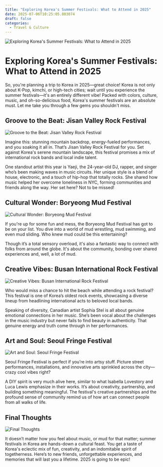 ```yaml
---
title: "Exploring Korea's Summer Festivals: What to Attend in 2025"
date: 2025-07-06T10:25:05.803074
draft: false
categories:
  - Travel & Culture
---
```


![Exploring Korea's Summer Festivals: What to Attend in 2025](/images/2025-07-06-exploring-koreas-summer-festivals-what-to-attend-in-2025.jpg)

# Exploring Korea's Summer Festivals: What to Attend in 2025

So, you're planning a trip to Korea in 2025—great choice! Korea is not only about K-Pop, kimchi, or high-tech cities; wait until you experience the summer festivals—it's an entirely different vibe! Packed with colors, culture, music, and oh-so-delicious food, Korea's summer festivals are an absolute must. Let me take you through a few gems you shouldn't miss.

## Groove to the Beat: Jisan Valley Rock Festival
![Groove to the Beat: Jisan Valley Rock Festival](/images/2025-07-06-exploring-koreas-summer-festivals-what-to-attend-in-2025-h2-1.jpg)


Imagine this: stunning mountain backdrop, energy-fueled performances, and you soaking it all in. That’s Jisan Valley Rock Festival for you. Set against Korea's serene mountain landscape, this festival promises a mix of international rock bands and local indie talent.

One standout artist this year is Yaeji, the 24-year-old DJ, rapper, and singer who’s been making waves in music circuits. Her unique style is a blend of house, electronic, and a touch of hip-hop that totally rocks. She shared how music helped her overcome loneliness in NYC, forming communities and friends along the way. Her set here? Not to be missed!

## Cultural Wonder: Boryeong Mud Festival
![Cultural Wonder: Boryeong Mud Festival](/images/2025-07-06-exploring-koreas-summer-festivals-what-to-attend-in-2025-h2-2.jpg)


If you're up for some fun and mess, the Boryeong Mud Festival has got to be on your list. You dive into a world of mud wrestling, mud swimming, and even mud sliding. Who knew mud could be this entertaining?

Though it’s a total sensory overload, it's also a fantastic way to connect with folks from around the globe. It's about the community, bonding over shared experiences and, well, a lot of mud.

## Creative Vibes: Busan International Rock Festival
![Creative Vibes: Busan International Rock Festival](/images/2025-07-06-exploring-koreas-summer-festivals-what-to-attend-in-2025-h2-3.jpg)


Who would miss a chance to hit the beach while attending a rock festival? This festival is one of Korea’s oldest rock events, showcasing a diverse lineup from headlining international acts to beloved local bands.

Speaking of diversity, Canadian artist Sophia Stel is all about genuine emotional connections in her music. She’s been vocal about the challenges in the music industry but never fails to find beauty in authenticity. That genuine energy and truth come through in her performances.

## Art and Soul: Seoul Fringe Festival
![Art and Soul: Seoul Fringe Festival](/images/2025-07-06-exploring-koreas-summer-festivals-what-to-attend-in-2025-h2-4.jpg)


Seoul Fringe Festival is perfect if you’re into artsy stuff. Picture street performances, installations, and innovative arts sprinkled across the city—crazy cool vibes right?

A DIY spirit is very much alive here, similar to what Isabella Lovestory and Luca Lewis emphasize in their works. It’s about creativity, partnership, and building something meaningful. The festival's creative partnerships and the profound sense of community remind us of how art can connect people from all walks of life.

## Final Thoughts
![Final Thoughts](/images/2025-07-06-exploring-koreas-summer-festivals-what-to-attend-in-2025-h2-5.jpg)


It doesn’t matter how you feel about music, or mud for that matter; summer festivals in Korea are hands-down a cultural feast. You get a taste of Korea's eclectic mix of fun, creativity, and an indomitable spirit of togetherness. Here’s to new friends, unforgettable experiences, and memories that will last you a lifetime. 2025 is going to be epic!
